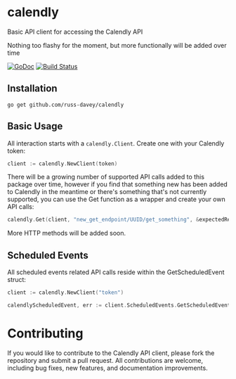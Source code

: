 # calendly
Basic API client for accessing the Calendly API

Nothing too flashy for the moment, but more functionally will be added over time

[![GoDoc](https://godoc.org/github.com/russ-davey/calendly?status.svg)](http://godoc.org/github.com/russ-davey/calendly)
[![Build Status](https://github.com/russ-davey/calendly/actions/workflows/calendly.yml/badge.svg?branch=main)](https://github.com/russ-davey/calendly/actions/workflows/calendly.yml)

## Installation

```
go get github.com/russ-davey/calendly
```

## Basic Usage

All interaction starts with a `calendly.Client`. Create one with your Calendly token:

```Go
client := calendly.NewClient(token)
```

There will be a growing number of supported API calls added to this package over time, however if 
you find that something new has been added to Calendly in the meantime or there's something that's
not currently supported, you can use the Get function as a wrapper and create your own API calls:

```Go
calendly.Get(client, "new_get_endpoint/UUID/get_something", &expectedResponse)
```

More HTTP methods will be added soon.


## Scheduled Events

All scheduled events related API calls reside within the GetScheduledEvent struct:

```Go
client := calendly.NewClient("token")

calendlyScheduledEvent, err := client.ScheduledEvents.GetScheduledEvent(client, "65381fac-a958-11ed-afa1-0242ac120002")
```

# Contributing
If you would like to contribute to the Calendly API client, please fork the repository and submit a pull request. 
All contributions are welcome, including bug fixes, new features, and documentation improvements.

